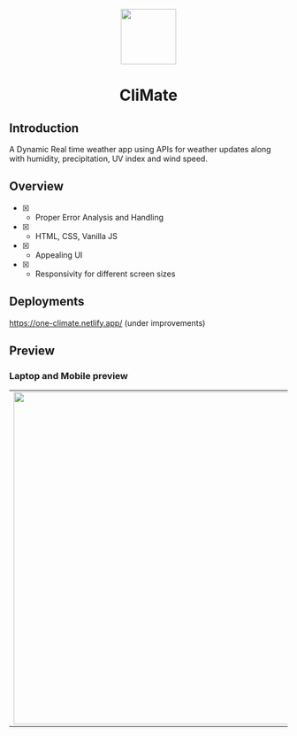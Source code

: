 <p align="center">
<img src="https://github.com/Ritwikgotbugs/CliMate/assets/101137482/e165c5b5-a5ca-4531-a9e9-90cccc3f11eb" width="100"/>
<h1 align="center">
CliMate

</h1>

## Introduction

<p>
  A Dynamic Real time weather app using APIs for weather updates along with humidity, precipitation, UV index and wind speed.
</p>


## Overview
- [x] - Proper Error Analysis and Handling
- [x] - HTML, CSS, Vanilla JS
- [x] - Appealing UI
- [x] - Responsivity for different screen sizes
      
## Deployments
https://one-climate.netlify.app/ (under improvements)

## Preview
<h3>Laptop and Mobile preview</h3>
<table>
  <tr>
    <td><img src="https://github.com/Ritwikgotbugs/CliMate/assets/101137482/7215e1a6-8adb-4e10-8249-e45bf4e66d6f" width=600></td>
    <td><img src="https://github.com/Ritwikgotbugs/CliMate/assets/101137482/d0393093-3f94-44f3-937d-30a1681fc93f" width=250></td>
  </tr>
 </table>


